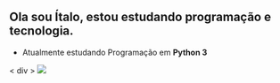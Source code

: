 
## Ola sou Ítalo, estou estudando programação e tecnologia.

 - Atualmente estudando Programação em **Python 3**
 
 <  div  >
  <a href="https://instagram.com/italotato" target="_blank"><img src="https://img.shields.io/badge/-Instagram-%23E4405F?style=for-the-badge&logo=instagram&logoColor=white" target="_blank"></a>
  </div>
 
